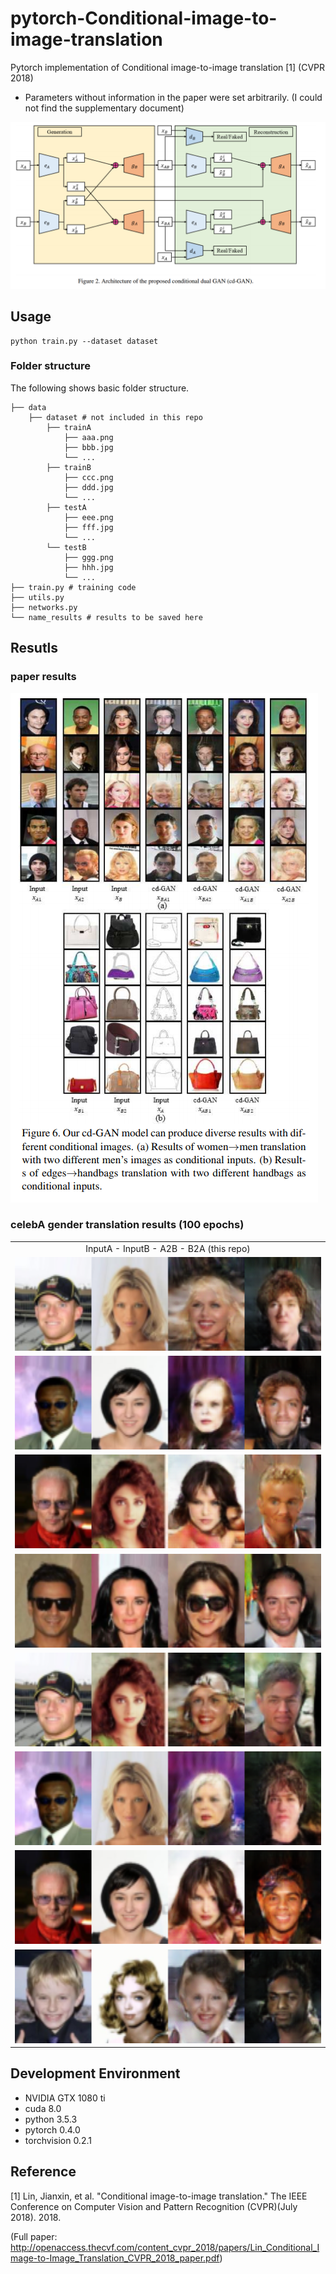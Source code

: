 # pytorch-Conditional-image-to-image-translation
Pytorch implementation of Conditional image-to-image translation [1] (CVPR 2018)
* Parameters without information in the paper were set arbitrarily. (I could not find the supplementary document)
<img src = 'assets/network_architecture.png'>

## Usage
```
python train.py --dataset dataset
```

### Folder structure
The following shows basic folder structure.
```
├── data
    ├── dataset # not included in this repo
        ├── trainA
            ├── aaa.png
            ├── bbb.jpg
            └── ...
        ├── trainB
            ├── ccc.png
            ├── ddd.jpg
            └── ...
        ├── testA
            ├── eee.png
            ├── fff.jpg
            └── ...
        └── testB
            ├── ggg.png
            ├── hhh.jpg
            └── ...
├── train.py # training code
├── utils.py
├── networks.py
└── name_results # results to be saved here
```

## Resutls
### paper results
<img src = 'assets/paper_results.png'>

### celebA gender translation results (100 epochs)
<table align='center'>
<tr align='center'>
<td> InputA - InputB - A2B - B2A (this repo) </td>
</tr>
<tr>
<td><img src = 'assets/1.png' height=150px>
</tr>
<tr>
<td><img src = 'assets/3.png' height=150px>
</tr>
<tr>
<td><img src = 'assets/5.png' height=150px>
</tr>
<tr>
<td><img src = 'assets/6.png' height=150px>
</tr>
<tr>
<td><img src = 'assets/7.png' height=150px>
</tr>
<tr>
<td><img src = 'assets/8.png' height=150px>
</tr>
<tr>
<td><img src = 'assets/9.png' height=150px>
</tr>
<tr>
<td><img src = 'assets/10.png' height=150px>
</tr>
</table>

## Development Environment
* NVIDIA GTX 1080 ti
* cuda 8.0
* python 3.5.3
* pytorch 0.4.0
* torchvision 0.2.1

## Reference
[1] Lin, Jianxin, et al. "Conditional image-to-image translation." The IEEE Conference on Computer Vision and Pattern Recognition (CVPR)(July 2018). 2018.

(Full paper: http://openaccess.thecvf.com/content_cvpr_2018/papers/Lin_Conditional_Image-to-Image_Translation_CVPR_2018_paper.pdf)
